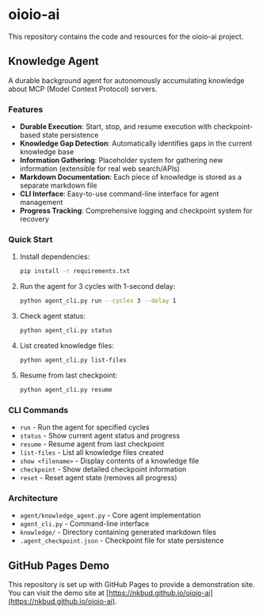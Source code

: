 # oioio-ai

This repository contains the code and resources for the oioio-ai project.

## Knowledge Agent

A durable background agent for autonomously accumulating knowledge about MCP (Model Context Protocol) servers.

### Features

- **Durable Execution**: Start, stop, and resume execution with checkpoint-based state persistence
- **Knowledge Gap Detection**: Automatically identifies gaps in the current knowledge base
- **Information Gathering**: Placeholder system for gathering new information (extensible for real web search/APIs)
- **Markdown Documentation**: Each piece of knowledge is stored as a separate markdown file
- **CLI Interface**: Easy-to-use command-line interface for agent management
- **Progress Tracking**: Comprehensive logging and checkpoint system for recovery

### Quick Start

1. Install dependencies:
   ```bash
   pip install -r requirements.txt
   ```

2. Run the agent for 3 cycles with 1-second delay:
   ```bash
   python agent_cli.py run --cycles 3 --delay 1
   ```

3. Check agent status:
   ```bash
   python agent_cli.py status
   ```

4. List created knowledge files:
   ```bash
   python agent_cli.py list-files
   ```

5. Resume from last checkpoint:
   ```bash
   python agent_cli.py resume
   ```

### CLI Commands

- `run` - Run the agent for specified cycles
- `status` - Show current agent status and progress
- `resume` - Resume agent from last checkpoint
- `list-files` - List all knowledge files created
- `show <filename>` - Display contents of a knowledge file
- `checkpoint` - Show detailed checkpoint information
- `reset` - Reset agent state (removes all progress)

### Architecture

- `agent/knowledge_agent.py` - Core agent implementation
- `agent_cli.py` - Command-line interface
- `knowledge/` - Directory containing generated markdown files
- `.agent_checkpoint.json` - Checkpoint file for state persistence

## GitHub Pages Demo

This repository is set up with GitHub Pages to provide a demonstration site. You can visit the demo site at [https://nkbud.github.io/oioio-ai](https://nkbud.github.io/oioio-ai).